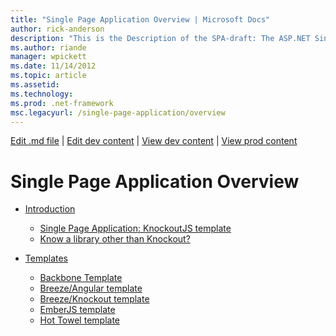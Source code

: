 ```yaml
---
title: "Single Page Application Overview | Microsoft Docs"
author: rick-anderson
description: "This is the Description of the SPA-draft: The ASP.NET Single Page Application (SPA) is a new feature in MVC 4 beta preview. It provides a better end-to-end e..."
ms.author: riande
manager: wpickett
ms.date: 11/14/2012
ms.topic: article
ms.assetid: 
ms.technology: 
ms.prod: .net-framework
msc.legacyurl: /single-page-application/overview
---
```

[Edit .md file](C:\Projects\msc\dev\Msc.Www\Web.ASP\App_Data\github\single-page-application\index.md) | [Edit dev content](http://www.aspdev.net/umbraco#/content/content/edit/43382) | [View dev content](http://docs.aspdev.net/tutorials/single-page-application/overview/index.html) | [View prod content](http://www.asp.net/single-page-application/overview)

Single Page Application Overview
====================
- [Introduction](introduction/index.md)

    - [Single Page Application: KnockoutJS template](introduction/knockoutjs-template.md)
    - [Know a library other than Knockout?](introduction/other-libraries.md)
- [Templates](templates/index.md)

    - [Backbone Template](templates/backbonejs-template.md)
    - [Breeze/Angular template](templates/breezeangular-template.md)
    - [Breeze/Knockout template](templates/breezeknockout-template.md)
    - [EmberJS template](templates/emberjs-template.md)
    - [Hot Towel template](templates/hottowel-template.md)